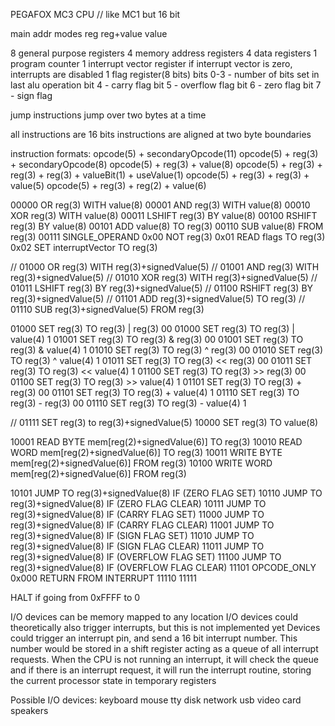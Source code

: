 PEGAFOX MC3 CPU // like MC1 but 16 bit

main addr modes
  reg
  reg+value
  value

8 general purpose registers
  4 memory address registers
  4 data registers
1 program counter
1 interrupt vector register
  if interrupt vector is zero, interrupts are disabled
1 flag register(8 bits)
  bits 0-3 - number of bits set in last alu operation
  bit 4 - carry flag
  bit 5 - overflow flag
  bit 6 - zero flag
  bit 7 - sign flag

jump instructions jump over two bytes at a time

all instructions are 16 bits
instructions are aligned at two byte boundaries

instruction formats:
  opcode(5) + secondaryOpcode(11)
  opcode(5) + reg(3) + secondaryOpcode(8)
  opcode(5) + reg(3) + value(8)
  opcode(5) + reg(3) + reg(3) + reg(3) + valueBit(1) + useValue(1)
  opcode(5) + reg(3) + reg(3) + value(5)
  opcode(5) + reg(3) + reg(2) + value(6)

00000 OR reg(3) WITH value(8)
00001 AND reg(3) WITH value(8)
00010 XOR reg(3) WITH value(8)
00011 LSHIFT reg(3) BY value(8)
00100 RSHIFT reg(3) BY value(8)
00101 ADD value(8) TO reg(3)
00110 SUB value(8) FROM reg(3)
00111 SINGLE_OPERAND
  0x00 NOT reg(3)
  0x01 READ flags TO reg(3)
  0x02 SET interruptVector TO reg(3)

// 01000 OR reg(3) WITH reg(3)+signedValue(5)
// 01001 AND reg(3) WITH reg(3)+signedValue(5)
// 01010 XOR reg(3) WITH reg(3)+signedValue(5)
// 01011 LSHIFT reg(3) BY reg(3)+signedValue(5)
// 01100 RSHIFT reg(3) BY reg(3)+signedValue(5)
// 01101 ADD reg(3)+signedValue(5) TO reg(3)
// 01110 SUB reg(3)+signedValue(5) FROM reg(3)

01000 SET reg(3) TO reg(3) | reg(3) 00
01000 SET reg(3) TO reg(3) | value(4) 1
01001 SET reg(3) TO reg(3) & reg(3) 00
01001 SET reg(3) TO reg(3) & value(4) 1
01010 SET reg(3) TO reg(3) ^ reg(3) 00
01010 SET reg(3) TO reg(3) ^ value(4) 1
01011 SET reg(3) TO reg(3) << reg(3) 00
01011 SET reg(3) TO reg(3) << value(4) 1
01100 SET reg(3) TO reg(3) >> reg(3) 00
01100 SET reg(3) TO reg(3) >> value(4) 1
01101 SET reg(3) TO reg(3) + reg(3) 00
01101 SET reg(3) TO reg(3) + value(4) 1
01110 SET reg(3) TO reg(3) - reg(3) 00
01110 SET reg(3) TO reg(3) - value(4) 1

// 01111 SET reg(3) to reg(3)+signedValue(5)
10000 SET reg(3) TO value(8)

10001 READ BYTE mem[reg(2)+signedValue(6)] TO reg(3)
10010 READ WORD mem[reg(2)+signedValue(6)] TO reg(3)
10011 WRITE BYTE mem[reg(2)+signedValue(6)] FROM reg(3)
10100 WRITE WORD mem[reg(2)+signedValue(6)] FROM reg(3)

10101 JUMP TO reg(3)+signedValue(8) IF (ZERO FLAG SET)
10110 JUMP TO reg(3)+signedValue(8) IF (ZERO FLAG CLEAR)
10111 JUMP TO reg(3)+signedValue(8) IF (CARRY FLAG SET)
11000 JUMP TO reg(3)+signedValue(8) IF (CARRY FLAG CLEAR)
11001 JUMP TO reg(3)+signedValue(8) IF (SIGN FLAG SET)
11010 JUMP TO reg(3)+signedValue(8) IF (SIGN FLAG CLEAR)
11011 JUMP TO reg(3)+signedValue(8) IF (OVERFLOW FLAG SET)
11100 JUMP TO reg(3)+signedValue(8) IF (OVERFLOW FLAG CLEAR)
11101 OPCODE_ONLY
  0x000 RETURN FROM INTERRUPT
11110
11111

HALT if going from 0xFFFF to 0

I/O devices can be memory mapped to any location
I/O devices could theoretically also trigger interrupts, but this is not implemented yet
Devices could trigger an interrupt pin, and send a 16 bit interrupt number. This number would be stored in a shift register acting as a queue of all interrupt requests. When the CPU is not running an interrupt, it will check the queue and if there is an interrupt request, it will run the interrupt routine, storing the current processor state in temporary registers

Possible I/O devices:
  keyboard
  mouse
  tty
  disk
  network
  usb
  video card
  speakers
